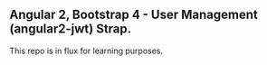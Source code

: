 ## Angular 2, Bootstrap 4 - User Management (angular2-jwt) Strap.

This repo is in flux for learning purposes.